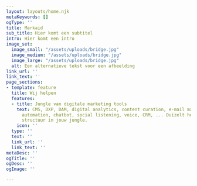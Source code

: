 ```yaml
---
layout: layouts/home.njk
metaKeywords: []
ogType: ''
title: Markaid
sub_title: Hier komt een subtitel
intro: Hier komt een intro
image_set:
  image_small: "/assets/uploads/bridge.jpg"
  image_medium: "/assets/uploads/bridge.jpg"
  image_large: "/assets/uploads/bridge.jpg"
  alt: Een alternatieve tekst voor een afbeelding
link_url: ''
link_text: ''
page_sections:
- template: feature
  title: Wij helpen
  features:
  - title: Jungle van digitale marketing tools
    text: CMS, DXP, DAM, digital analytics, content curation, e-mail marketing, marketing
      automation, chatbot, social listening, voice, CRM, ... Duizelt het al? Wij brengen
      structuur in jouw jungle.
    icon: ''
  type: ''
  text: ''
  link_url: ''
  link_text: ''
metaDesc: ''
ogTitle: ''
ogDesc: ''
ogImage: ''

---
```

